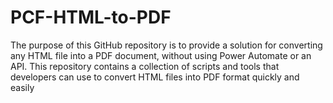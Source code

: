# PCF-HTML-to-PDF
The purpose of this GitHub repository is to provide a solution for converting any HTML file into a PDF document, without using Power Automate or an API. This repository contains a collection of scripts and tools that developers can use to convert HTML files into PDF format quickly and easily 
